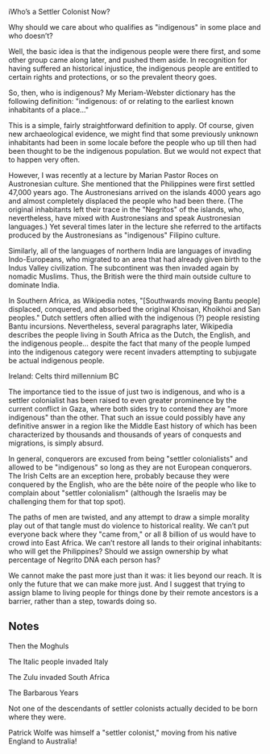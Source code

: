 iWho’s a Settler Colonist Now?

Why should we care about who qualifies as "indigenous" in some place and who doesn’t? 

Well, the basic idea is that the indigenous people were there first, and some other group came along later, and pushed
them aside. In recognition for having suffered an historical injustice, the indigenous people are entitled to certain
rights and protections, or so the prevalent theory goes.

So, then, who is indigenous? My Meriam-Webster dictionary has the following definition:
"indigenous: of or relating to the earliest known inhabitants of a place…"

This is a simple, fairly straightforward definition to apply. Of course, given new archaeological evidence, we might
find that some previously unknown inhabitants had been in some locale before the people who up till then had been
thought to be the indigenous population. But we would not expect that to happen very often.

However, I was recently at a lecture by Marian Pastor Roces on Austronesian culture. She mentioned that the Philippines
were first settled 47,000 years ago. The Austronesians arrived on the islands 4000 years ago and almost completely
displaced the people who had been there. (The original inhabitants left their trace in the "Negritos" of the islands,
who, nevertheless, have mixed with Austronesians and speak Austronesian languages.) Yet several times later in the
lecture she referred to the artifacts produced by the Austronesians as "indigenous" Filipino culture.

Similarly, all of the languages of northern India are languages of invading Indo-Europeans, who migrated to an area that
had already given birth to the Indus Valley civilization. The subcontinent was then invaded again by nomadic Muslims.
Thus, the British were the third main outside culture to dominate India.


In Southern Africa, as Wikipedia notes, "[Southwards moving Bantu people] displaced, conquered, and absorbed the
original Khoisan, Khoikhoi and San peoples." Dutch settlers often allied with the indigenous (?) people resisting Bantu
incursions. Nevertheless, several paragraphs later, Wikipedia describes the people living in South Africa as the Dutch,
the English, and the indigenous people… despite the fact that many of the people lumped into the indigenous category
were recent invaders attempting to subjugate be actual indigenous people.




Ireland: Celts third millennium BC

The importance tied to the issue of just two is indigenous, and who is a settler colonialist has been raised to even
greater prominence by the current conflict in Gaza, where both sides try to contend they are "more indigenous" than the
other. That such an issue could possibly have any definitive answer in a region like the Middle East history of which
has been characterized by thousands and thousands of years of conquests and migrations, is simply absurd. 

In general, conquerors are excused from being "settler colonialists" and allowed to be "indigenous" so long as they are
not European conquerors. The Irish Celts are an exception here, probably because they were conquered by the English, who
are the bête noire of the people who like to complain about "settler colonialism" (although the Israelis may be
challenging them for that top spot).

The paths of men are twisted, and any attempt to draw a simple morality play out of that tangle must do violence to
historical reality. We can’t put everyone back where they "came from," or all 8 billion of us would have to crowd into
East Africa. We can’t restore all lands to their original inhabitants: who will get the Philippines? Should we assign
ownership by what percentage of Negrito DNA each person has?

We cannot make the past more just than it was: it lies beyond our reach. It is only the future that we can make more
just. And I suggest that trying to assign blame to living people for things done by their remote ancestors is a barrier,
rather than a step, towards doing so.









## Notes



Then the Moghuls


The Italic people invaded Italy


The Zulu invaded South Africa


The Barbarous Years


Not one of the descendants of settler colonists actually decided to be born where they were.


Patrick Wolfe was himself a "settler colonist," moving from his native England to Australia!
